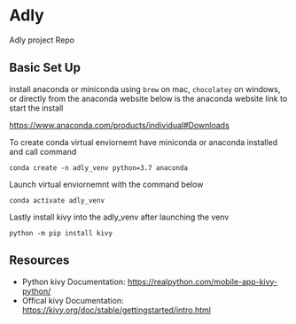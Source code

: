 # Adly
Adly project Repo


## Basic Set Up

install anaconda or miniconda using `brew` on mac, `chocolatey` on windows, or directly from the anaconda website below is the anaconda website link  to start the install

https://www.anaconda.com/products/individual#Downloads

 
To create conda virtual enviornemt have miniconda or anaconda installed and call command 

`conda create -n adly_venv python=3.7 anaconda`

Launch virtual enviornemnt with the command below

`conda activate adly_venv`


Lastly install kivy into the adly_venv after launching the venv

`python -m pip install kivy`



## Resources
- Python kivy Documentation: https://realpython.com/mobile-app-kivy-python/
- Offical kivy Documentation: https://kivy.org/doc/stable/gettingstarted/intro.html

